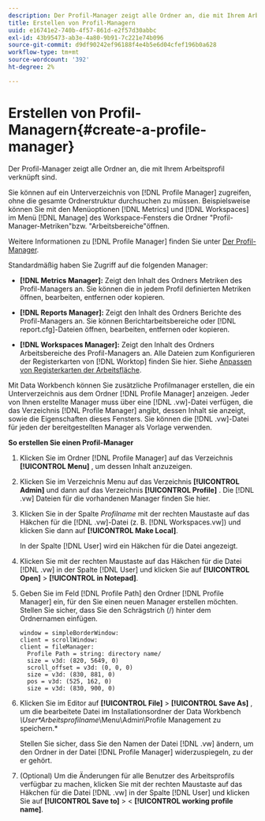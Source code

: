 ```yaml
---
description: Der Profil-Manager zeigt alle Ordner an, die mit Ihrem Arbeitsprofil verknüpft sind.
title: Erstellen von Profil-Managern
uuid: e16741e2-740b-4f57-861d-e2f57d30abbc
exl-id: 43b95473-ab3e-4a80-9b91-7c221e74b096
source-git-commit: d9df90242ef96188f4e4b5e6d04cfef196b0a628
workflow-type: tm+mt
source-wordcount: '392'
ht-degree: 2%

---
```


# Erstellen von Profil-Managern{#create-a-profile-manager}

Der Profil-Manager zeigt alle Ordner an, die mit Ihrem Arbeitsprofil verknüpft sind.

Sie können auf ein Unterverzeichnis von [!DNL Profile Manager] zugreifen, ohne die gesamte Ordnerstruktur durchsuchen zu müssen. Beispielsweise können Sie mit den Menüoptionen [!DNL Metrics] und [!DNL Workspaces] im Menü [!DNL Manage] des Workspace-Fensters die Ordner &quot;Profil-Manager-Metriken&quot;bzw. &quot;Arbeitsbereiche&quot;öffnen.

Weitere Informationen zu [!DNL Profile Manager] finden Sie unter [Der Profil-Manager](https://docs.adobe.com/content/help/en/data-workbench/using/client/ui-analysis-features/cstm-prof-files-mgrs/c-new-prof-mgrs.html).

Standardmäßig haben Sie Zugriff auf die folgenden Manager:

* **[!DNL Metrics Manager]:** Zeigt den Inhalt des Ordners Metriken des Profil-Managers an. Sie können die in jedem Profil definierten Metriken öffnen, bearbeiten, entfernen oder kopieren.
* **[!DNL Reports Manager]:** Zeigt den Inhalt des Ordners Berichte des Profil-Managers an. Sie können Berichtarbeitsbereiche oder [!DNL report.cfg]-Dateien öffnen, bearbeiten, entfernen oder kopieren.

* **[!DNL Workspaces Manager]:** Zeigt den Inhalt des Ordners Arbeitsbereiche des Profil-Managers an. Alle Dateien zum Konfigurieren der Registerkarten von [!DNL Worktop] finden Sie hier. Siehe [Anpassen von Registerkarten der Arbeitsfläche](../../../../home/c-get-started/c-intf-anlys-ftrs/c-cstm-wktp-tabs/c-cstm-wktp-tabs.md).

Mit Data Workbench können Sie zusätzliche Profilmanager erstellen, die ein Unterverzeichnis aus dem Ordner [!DNL Profile Manager] anzeigen. Jeder von Ihnen erstellte Manager muss über eine [!DNL .vw]-Datei verfügen, die das Verzeichnis [!DNL Profile Manager] angibt, dessen Inhalt sie anzeigt, sowie die Eigenschaften dieses Fensters. Sie können die [!DNL .vw]-Datei für jeden der bereitgestellten Manager als Vorlage verwenden.

**So erstellen Sie einen Profil-Manager**

1. Klicken Sie im Ordner [!DNL Profile Manager] auf das Verzeichnis **[!UICONTROL Menu]** , um dessen Inhalt anzuzeigen.
1. Klicken Sie im Verzeichnis Menu auf das Verzeichnis **[!UICONTROL Admin]** und dann auf das Verzeichnis **[!UICONTROL Profile]** . Die [!DNL .vw] Dateien für die vorhandenen Manager finden Sie hier.
1. Klicken Sie in der Spalte *Profilname* mit der rechten Maustaste auf das Häkchen für die [!DNL .vw]-Datei (z. B. [!DNL Workspaces.vw]) und klicken Sie dann auf **[!UICONTROL Make Local]**.

   In der Spalte [!DNL User] wird ein Häkchen für die Datei angezeigt.

1. Klicken Sie mit der rechten Maustaste auf das Häkchen für die Datei [!DNL .vw] in der Spalte [!DNL User] und klicken Sie auf **[!UICONTROL Open]** > **[!UICONTROL in Notepad]**.
1. Geben Sie im Feld [!DNL Profile Path] den Ordner [!DNL Profile Manager] ein, für den Sie einen neuen Manager erstellen möchten. Stellen Sie sicher, dass Sie den Schrägstrich (/) hinter dem Ordnernamen einfügen.

   ```
   window = simpleBorderWindow:
   client = scrollWindow: 
   client = fileManager:
     Profile Path = string: directory name/
     size = v3d: (820, 5649, 0)
     scroll_offset = v3d: (0, 0, 0)
     size = v3d: (830, 881, 0)
     pos = v3d: (525, 162, 0)
     size = v3d: (830, 900, 0)
   ```

1. Klicken Sie im Editor auf **[!UICONTROL File]** > **[!UICONTROL Save As]** , um die bearbeitete Datei im Installationsordner der Data Workbench *\User\*Arbeitsprofilname*\Menu\Admin\Profile Management zu speichern.*

   Stellen Sie sicher, dass Sie den Namen der Datei [!DNL .vw] ändern, um den Ordner in der Datei [!DNL Profile Manager] widerzuspiegeln, zu der er gehört.

1. (Optional) Um die Änderungen für alle Benutzer des Arbeitsprofils verfügbar zu machen, klicken Sie mit der rechten Maustaste auf das Häkchen für die Datei [!DNL .vw] in der Spalte [!DNL User] und klicken Sie auf **[!UICONTROL Save to]** > &lt; **[!UICONTROL working profile name]**.
